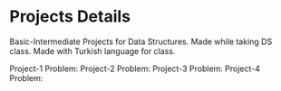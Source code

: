 # Projects Details
Basic-Intermediate Projects for Data Structures. Made while taking DS class. Made with Turkish language for class.

Project-1 Problem:
Project-2 Problem:
Project-3 Problem:
Project-4 Problem:
